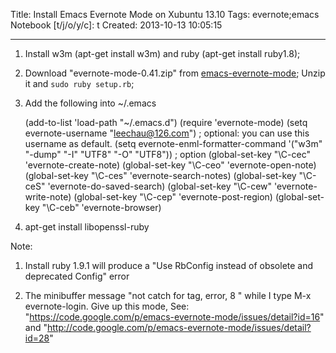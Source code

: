 Title: Install Emacs Evernote Mode on Xubuntu 13.10
Tags: evernote;emacs
Notebook [t/j/o/y/c]: t
Created: 2013-10-13 10:05:15

------

1. Install w3m (apt-get install w3m) and ruby (apt-get install ruby1.8);

1. Download "evernote-mode-0.41.zip" from [emacs-evernote-mode](http://code.google.com/p/emacs-evernote-mode/); Unzip it and `sudo ruby setup.rb`;

1. Add the following into ~/.emacs

    (add-to-list 'load-path "~/.emacs.d")
    (require 'evernote-mode)
    (setq evernote-username "leechau@126.com") ; optional: you can use this username as default.
    (setq evernote-enml-formatter-command '("w3m" "-dump" "-I" "UTF8" "-O" "UTF8")) ; option
    (global-set-key "\C-cec" 'evernote-create-note)
    (global-set-key "\C-ceo" 'evernote-open-note)
    (global-set-key "\C-ces" 'evernote-search-notes)
    (global-set-key "\C-ceS" 'evernote-do-saved-search)
    (global-set-key "\C-cew" 'evernote-write-note)
    (global-set-key "\C-cep" 'evernote-post-region)
    (global-set-key "\C-ceb" 'evernote-browser)

1. apt-get install libopenssl-ruby

Note:

1. Install ruby 1.9.1 will produce a "Use RbConfig instead of obsolete and deprecated Config" error

1. The minibuffer message "not catch for tag, error, 8 " while I type M-x evernote-login. Give up this mode, See: "https://code.google.com/p/emacs-evernote-mode/issues/detail?id=16" and "http://code.google.com/p/emacs-evernote-mode/issues/detail?id=28"
